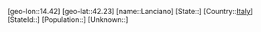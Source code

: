 ﻿---
location: [42.23,14.42]
type: City
tags:
- geo/City


SpocWebEntityId: 31799
isDeleted: false
confidential: public

---
[geo-lon::14.42]
[geo-lat::42.23]
[name::Lanciano]
[State::]
[Country::[Italy](geo/Continent/Europe/Italy.md)]
[StateId::]
[Population::]
[Unknown::]

